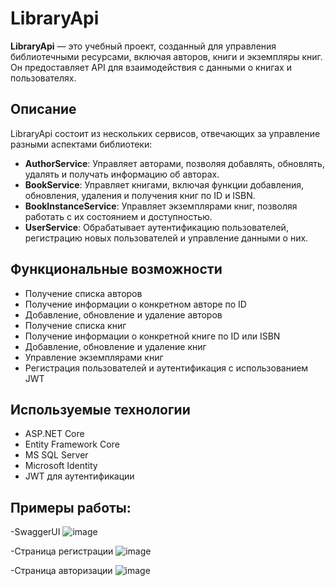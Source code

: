 # LibraryApi

**LibraryApi** — это учебный проект, созданный для управления библиотечными ресурсами, включая авторов, книги и экземпляры книг. Он предоставляет API для взаимодействия с данными о книгах и пользователях.

## Описание

LibraryApi состоит из нескольких сервисов, отвечающих за управление разными аспектами библиотеки:

- **AuthorService**: Управляет авторами, позволяя добавлять, обновлять, удалять и получать информацию об авторах.
- **BookService**: Управляет книгами, включая функции добавления, обновления, удаления и получения книг по ID и ISBN.
- **BookInstanceService**: Управляет экземплярами книг, позволяя работать с их состоянием и доступностью.
- **UserService**: Обрабатывает аутентификацию пользователей, регистрацию новых пользователей и управление данными о них.

## Функциональные возможности

- Получение списка авторов
- Получение информации о конкретном авторе по ID
- Добавление, обновление и удаление авторов
- Получение списка книг
- Получение информации о конкретной книге по ID или ISBN
- Добавление, обновление и удаление книг
- Управление экземплярами книг
- Регистрация пользователей и аутентификация с использованием JWT

## Используемые технологии
- ASP.NET Core
- Entity Framework Core
- MS SQL Server
- Microsoft Identity
- JWT для аутентификации

## Примеры работы:

-SwaggerUI
![image](https://github.com/user-attachments/assets/73cb70a4-7016-4458-bf33-4c2d2870e87d)

-Страница регистрации
![image](https://github.com/user-attachments/assets/4c66780f-9256-40c7-bd12-f9cbcb3a58f5)

-Страница авторизации
![image](https://github.com/user-attachments/assets/e813b95a-23e0-4157-9ac5-34a5aabb90ad)


